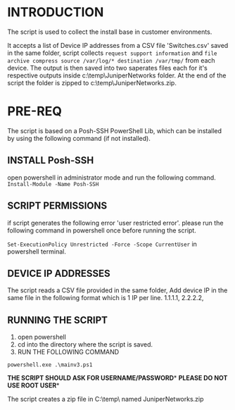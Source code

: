 # INTRODUCTION

The script is used to collect the install base in customer environments.

It accepts a list of Device IP addresses from a CSV file 'Switches.csv' saved in the same folder, script collects `request support information` and `file archive compress source /var/log/* destination /var/tmp/` from each device. The output is then saved into two saperates files each for it's respective outputs inside c:\temp\JuniperNetworks folder. At the end of the script the folder is zipped to c:\temp\JuniperNetworks.zip.

# PRE-REQ

The script is based on a Posh-SSH PowerShell Lib, which can be installed by using the following command (if not installed).

## INSTALL Posh-SSH

open powershell in administrator mode and run the following command.
`Install-Module -Name Posh-SSH`

## SCRIPT PERMISSIONS

if script generates the following error 'user restricted error'. please run the following command in powershell once 
before running the script. 

`Set-ExecutionPolicy Unrestricted -Force -Scope CurrentUser` in powershell terminal.

## DEVICE IP ADDRESSES

The script reads a CSV file provided in the same folder, 
Add device IP in the same file in the following format which is 1 IP per line.
1.1.1.1,
2.2.2.2,

## RUNNING THE SCRIPT

1. open powershell 
2. cd into the directory where the script is saved.
3. RUN THE FOLLOWING COMMAND

`powershell.exe .\mainv3.ps1`

**THE SCRIPT SHOULD ASK FOR USERNAME/PASSWORD***
**PLEASE DO NOT USE ROOT USER***

The script creates a zip file in C:\temp\ named JuniperNetworks.zip
